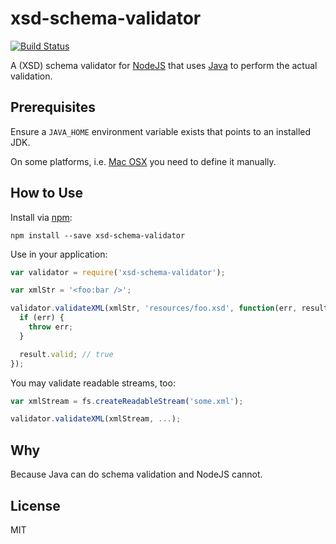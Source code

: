 # xsd-schema-validator

[![Build Status](https://travis-ci.org/nikku/node-xsd-schema-validator.svg?branch=master)](https://travis-ci.org/nikku/node-xsd-schema-validator)

A (XSD) schema validator for [NodeJS](nodejs.org) that uses [Java](https://www.java.com) to perform the actual validation.


## Prerequisites

Ensure a `JAVA_HOME` environment variable exists that points to an installed JDK.

On some platforms, i.e. [Mac OSX](http://www.mkyong.com/java/how-to-set-java_home-environment-variable-on-mac-os-x/) you need to define it manually.


## How to Use

Install via [npm](http://npmjs.org):

```
npm install --save xsd-schema-validator
```

Use in your application:

```javascript
var validator = require('xsd-schema-validator');

var xmlStr = '<foo:bar />';

validator.validateXML(xmlStr, 'resources/foo.xsd', function(err, result) {
  if (err) {
    throw err;
  }

  result.valid; // true
});
```

You may validate readable streams, too:

```javascript
var xmlStream = fs.createReadableStream('some.xml');

validator.validateXML(xmlStream, ...);
```


## Why

Because Java can do schema validation and NodeJS cannot.


## License

MIT
